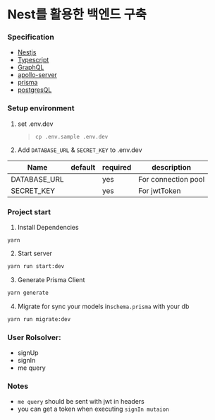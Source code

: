 # Nest를 활용한 백엔드 구축

### Specification

- [Nestjs](https://docs.nestjs.com/)
- [Typescript](https://www.typescriptlang.org/)
- [GraphQL](https://graphql.org/)
- [apollo-server](https://github.com/apollographql/apollo-server)
- [prisma](https://www.prisma.io/)
- [postgresQL](https://www.postgresql.org/)

### Setup environment

1. set .env.dev

   > `cp .env.sample .env.dev`

2. Add `DATABASE_URL` & `SECRET_KEY` to .env.dev

| Name         | default | required | description         |
| ------------ | ------- | -------- | ------------------- |
| DATABASE_URL |         | yes      | For connection pool |
| SECRET_KEY   |         | yes      | For jwtToken        |

### Project start

1. Install Dependencies

```
yarn
```

2. Start server

```sh
yarn run start:dev
```

3. Generate Prisma Client

```sh
yarn generate
```

4. Migrate for sync your models in`schema.prisma` with your db

```sh
yarn run migrate:dev
```

### User Rolsolver:

- signUp
- signIn
- me query

### Notes

- `me query` should be sent with jwt in headers
- you can get a token when executing `signIn mutaion`
